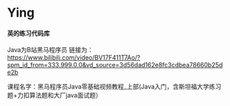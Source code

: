 # Ying
#### 英的练习代码库
  
  
Java为B站黑马程序员
  链接为：https://www.bilibili.com/video/BV17F411T7Ao/?spm_id_from=333.999.0.0&vd_source=3d56dad162e8fc3cdbea78660b25de2b
  
  课程名字：黑马程序员Java零基础视频教程_上部(Java入门，含斯坦福大学练习题+力扣算法题和大厂java面试题）
  
